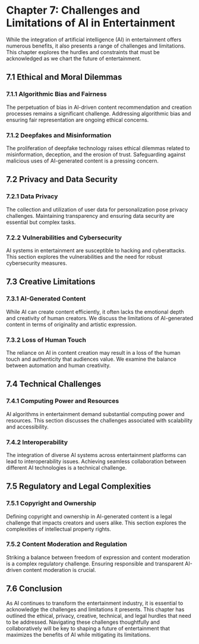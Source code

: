 Chapter 7: Challenges and Limitations of AI in Entertainment
============================================================

While the integration of artificial intelligence (AI) in entertainment offers numerous benefits, it also presents a range of challenges and limitations. This chapter explores the hurdles and constraints that must be acknowledged as we chart the future of entertainment.

7.1 Ethical and Moral Dilemmas
------------------------------

### 7.1.1 Algorithmic Bias and Fairness

The perpetuation of bias in AI-driven content recommendation and creation processes remains a significant challenge. Addressing algorithmic bias and ensuring fair representation are ongoing ethical concerns.

### 7.1.2 Deepfakes and Misinformation

The proliferation of deepfake technology raises ethical dilemmas related to misinformation, deception, and the erosion of trust. Safeguarding against malicious uses of AI-generated content is a pressing concern.

7.2 Privacy and Data Security
-----------------------------

### 7.2.1 Data Privacy

The collection and utilization of user data for personalization pose privacy challenges. Maintaining transparency and ensuring data security are essential but complex tasks.

### 7.2.2 Vulnerabilities and Cybersecurity

AI systems in entertainment are susceptible to hacking and cyberattacks. This section explores the vulnerabilities and the need for robust cybersecurity measures.

7.3 Creative Limitations
------------------------

### 7.3.1 AI-Generated Content

While AI can create content efficiently, it often lacks the emotional depth and creativity of human creators. We discuss the limitations of AI-generated content in terms of originality and artistic expression.

### 7.3.2 Loss of Human Touch

The reliance on AI in content creation may result in a loss of the human touch and authenticity that audiences value. We examine the balance between automation and human creativity.

7.4 Technical Challenges
------------------------

### 7.4.1 Computing Power and Resources

AI algorithms in entertainment demand substantial computing power and resources. This section discusses the challenges associated with scalability and accessibility.

### 7.4.2 Interoperability

The integration of diverse AI systems across entertainment platforms can lead to interoperability issues. Achieving seamless collaboration between different AI technologies is a technical challenge.

7.5 Regulatory and Legal Complexities
-------------------------------------

### 7.5.1 Copyright and Ownership

Defining copyright and ownership in AI-generated content is a legal challenge that impacts creators and users alike. This section explores the complexities of intellectual property rights.

### 7.5.2 Content Moderation and Regulation

Striking a balance between freedom of expression and content moderation is a complex regulatory challenge. Ensuring responsible and transparent AI-driven content moderation is crucial.

7.6 Conclusion
--------------

As AI continues to transform the entertainment industry, it is essential to acknowledge the challenges and limitations it presents. This chapter has outlined the ethical, privacy, creative, technical, and legal hurdles that need to be addressed. Navigating these challenges thoughtfully and collaboratively will be key to shaping a future of entertainment that maximizes the benefits of AI while mitigating its limitations.
